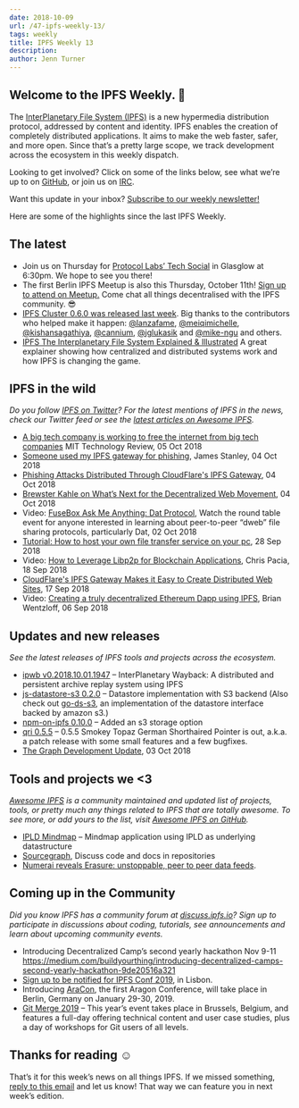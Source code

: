 ```yaml
---
date: 2018-10-09
url: /47-ipfs-weekly-13/
tags: weekly
title: IPFS Weekly 13
description:
author: Jenn Turner
---
```


## Welcome to the IPFS Weekly. 👋

The [InterPlanetary File System (IPFS)](https://ipfs.io/) is a new hypermedia distribution protocol, addressed by content and identity. IPFS enables the creation of completely distributed applications. It aims to make the web faster, safer, and more open. Since that’s a pretty large scope, we track development across the ecosystem in this weekly dispatch.

Looking to get involved? Click on some of the links below, see what we’re up to on [GitHub](https://github.com/ipfs), or join us on [IRC](https://riot.im/app/#/room/#ipfs:matrix.org).

Want this update in your inbox? [Subscribe to our weekly newsletter!](http://eepurl.com/gL2Pi5)

Here are some of the highlights since the last IPFS Weekly.

## The latest

- Join us on Thursday for [Protocol Labs’ Tech Social](https://www.eventbrite.com/e/protocol-labs-tech-social-tickets-50860367729) in Glasglow at 6:30pm. We hope to see you there!
- The first Berlin IPFS Meetup is also this Thursday, October 11th! [Sign up to attend on Meetup.](https://www.meetup.com/IPFS-Berlin/events/254816369/) Come chat all things decentralised with the IPFS community. 😎
- [IPFS Cluster 0.6.0 was released last week](https://cluster.ipfs.io/news/20181003_0.6.0_release/). Big thanks to the contributors who helped make it happen: [@lanzafame](https://github.com/lanzafame), [@meiqimichelle](https://github.com/meiqimichelle), [@kishansagathiya](https://github.com/kishansagathiya), [@cannium](https://github.com/cannium), [@jglukasik](https://github.com/jglukasik) and [@mike-ngu](https://github.com/mike-ngu) and others.
- [IPFS The Interplanetary File System Explained & Illustrated](https://achainofblocks.com/2018/10/05/ipfs-interplanetary-file-system-simply-explained/) A great explainer showing how centralized and distributed systems work and how IPFS is changing the game.

## IPFS in the wild

_Do you follow [IPFS on Twitter](https://twitter.com/IPFSbot)? For the latest mentions of IPFS in the news, check our Twitter feed or see the [latest articles on Awesome IPFS](https://awesome.ipfs.io/categories/articles/)._

- [A big tech company is working to free the internet from big tech companies](https://www.technologyreview.com/s/612240/a-big-tech-company-is-working-to-free-the-internet-from-big-tech-companies/) MIT Technology Review, 05 Oct 2018
- [Someone used my IPFS gateway for phishing](https://incoherency.co.uk/blog/stories/hardbin-phishing.html), James Stanley, 04 Oct 2018
- [Phishing Attacks Distributed Through CloudFlare's IPFS Gateway](https://www.bleepingcomputer.com/news/security/phishing-attacks-distributed-through-cloudflares-ipfs-gateway/), 04 Oct 2018
- [Brewster Kahle on What’s Next for the Decentralized Web Movement](https://spectrum.ieee.org/view-from-the-valley/telecom/internet/brewster-kahle-on-whats-next-for-the-decentralized-web-movement), 04 Oct 2018
- Video: [FuseBox Ask Me Anything: Dat Protocol](https://www.youtube.com/watch?v=EwZ-CcxaG6s), Watch the round table event for anyone interested in learning about peer-to-peer “dweb” file sharing protocols, particularly Dat, 02 Oct 2018
- [Tutorial: How to host your own file transfer service on your pc](https://blog.florence.chat/tutorial-how-to-host-your-own-file-transfer-service-on-your-pc-22698c9d6362), 28 Sep 2018
- Video: [How to Leverage Libp2p for Blockchain Applications](https://www.infoq.com/presentations/blockchain-libp2p), Chris Pacia, 18 Sep 2018
- [CloudFlare's IPFS Gateway Makes it Easy to Create Distributed Web Sites](https://www.bleepingcomputer.com/news/technology/cloudflares-ipfs-gateway-makes-it-easy-to-create-distributed-web-sites/), 17 Sep 2018
- Video: [Creating a truly decentralized Ethereum Dapp using IPFS](https://www.recallact.com/presentation/creating-truly-decentralized-ethereum-dapp-using-ipfs), Brian Wentzloff, 06 Sep 2018

## Updates and new releases

_See the latest releases of IPFS tools and projects across the ecosystem._

- [ipwb v0.2018.10.01.1947](https://github.com/oduwsdl/ipwb/releases/tag/v0.2018.10.01.1947) – InterPlanetary Wayback: A distributed and persistent archive replay system using IPFS
- [js-datastore-s3 0.2.0](https://github.com/ipfs/js-datastore-s3/releases/tag/v0.2.0) – Datastore implementation with S3 backend (Also check out [go-ds-s3](https://github.com/ipfs/go-ds-s3), an implementation of the datastore interface backed by amazon s3.)
- [npm-on-ipfs 0.10.0](https://github.com/ipfs-shipyard/npm-on-ipfs/releases/tag/v0.10.0) – Added an s3 storage option
- [qri 0.5.5](https://github.com/qri-io/qri/releases/tag/v0.5.5) – 0.5.5 Smokey Topaz German Shorthaired Pointer is out, a.k.a. a patch release with some small features and a few bugfixes.
- [The Graph Development Update](https://medium.com/graphprotocol/the-graph-development-update-dbede6136dab), 03 Oct 2018

## Tools and projects we <3

_[Awesome IPFS](https://awesome.ipfs.io/) is a community maintained and updated list of projects, tools, or pretty much any things related to IPFS that are totally awesome. To see more, or add yours to the list, visit [Awesome IPFS on GitHub](https://github.com/ipfs/awesome-ipfs)._

- [IPLD Mindmap](https://github.com/arxiu/ipld-mindmap) – Mindmap application using IPLD as underlying datastructure
- [Sourcegraph](https://about.sourcegraph.com/blog/discuss-code-and-docs-in-repositories/), Discuss code and docs in repositories
- [Numerai reveals Erasure: unstoppable, peer to peer data feeds](https://medium.com/numerai/numerai-reveals-erasure-unstoppable-peer-to-peer-data-feeds-4fbb8d92820a).

## Coming up in the Community

_Did you know IPFS has a community forum at [discuss.ipfs.io](https://discuss.ipfs.io/)? Sign up to participate in discussions about coding, tutorials, see announcements and learn about upcoming community events._

- Introducing Decentralized Camp’s second yearly hackathon Nov 9-11 https://medium.com/buildyourthing/introducing-decentralized-camps-second-yearly-hackathon-9de20516a321
- [Sign up to be notified for IPFS Conf 2019](https://docs.google.com/forms/d/e/1FAIpQLSfJVVPwvp6RY3MUg1zAVl1g_5y2nGb7WJIMI1Hs6glzm7FLHQ/viewform), in Lisbon.
- Introducing [AraCon](https://blog.aragon.org/announcing-aracon-the-aragon-conference/), the first Aragon Conference, will take place in Berlin, Germany on January 29-30, 2019.
- [Git Merge 2019](https://git-merge.com/) – This year’s event takes place in Brussels, Belgium, and features a full-day offering technical content and user case studies, plus a day of workshops for Git users of all levels.

## Thanks for reading ☺️

That’s it for this week’s news on all things IPFS. If we missed something, [reply to this email](mailto:newsletter@ipfs.io) and let us know! That way we can feature you in next week’s edition.

